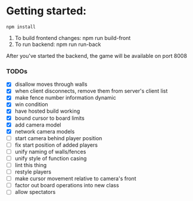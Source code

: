 # Getting started:
    npm install

1. To build frontend changes: npm run build-front
1. To run backend: npm run run-back

After you've started the backend, the game will be available on port 8008

### TODOs
- [x] disallow moves through walls
- [x] when client disconnects, remove them from server's client list
- [x] make fence number information dynamic
- [x] win condition
- [x] have hosted build working
- [x] bound cursor to board limits
- [x] add camera model
- [x] network camera models
- [ ] start camera behind player position
- [ ] fix start position of added players
- [ ] unify naming of walls/fences
- [ ] unify style of function casing
- [ ] lint this thing
- [ ] restyle players
- [ ] make cursor movement relative to camera's front
- [ ] factor out board operations into new class
- [ ] allow spectators
